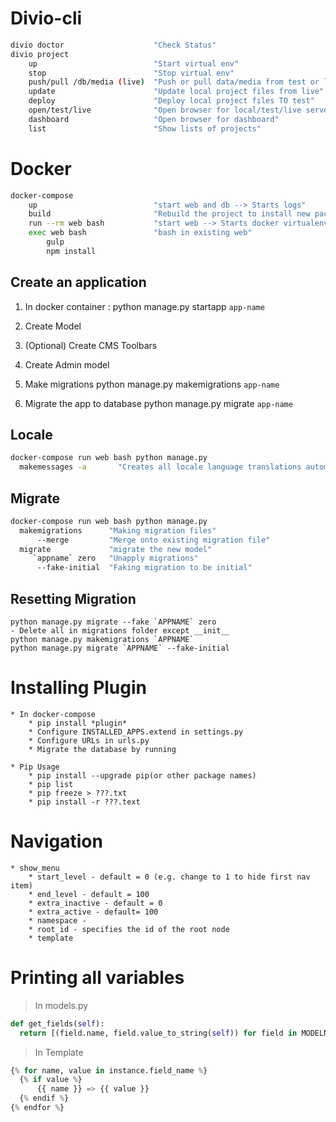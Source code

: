 # Divio-cli
```bash
divio doctor                    "Check Status"
divio project 
    up                          "Start virtual env"
    stop                        "Stop virtual env"
    push/pull /db/media (live)  "Push or pull data/media from test or live"
    update                      "Update local project files from live"
    deploy                      "Deploy local project files TO test"
    open/test/live              "Open browser for local/test/live server"
    dashboard                   "Open browser for dashboard"
    list                        "Show lists of projects"
```

# Docker
```bash
docker-compose
    up                          "start web and db --> Starts logs"
    build                       "Rebuild the project to install new package after adding in requirements.in"
    run --rm web bash           "start web --> Starts docker virtualenv in bash"
    exec web bash               "bash in existing web"
        gulp                    
        npm install
```

## Create an application
1. In docker container :
    python manage.py startapp `app-name`

2. Create Model
3. (Optional) Create CMS Toolbars
4. Create Admin model

5. Make migrations
    python manage.py makemigrations `app-name`

6. Migrate the app to database
      python manage.py migrate `app-name`

## Locale

```bash
docker-compose run web bash python manage.py
  makemessages -a       "Creates all locale language translations automatically"
```


## Migrate
```bash
docker-compose run web bash python manage.py
  makemigrations      "Making migration files"
      --merge         "Merge onto existing migration file"
  migrate             "migrate the new model"
     `appname` zero   "Unapply migrations" 
      --fake-initial  "Faking migration to be initial"
```

## Resetting Migration
    python manage.py migrate --fake `APPNAME` zero
    - Delete all in migrations folder except __init__
    python manage.py makemigrations `APPNAME`
    python manage.py migrate `APPNAME` --fake-initial

# Installing Plugin
    * In docker-compose
        * pip install *plugin*
        * Configure INSTALLED_APPS.extend in settings.py
        * Configure URLs in urls.py
        * Migrate the database by running

    * Pip Usage
        * pip install --upgrade pip(or other package names)
        * pip list
        * pip freeze > ???.txt
        * pip install -r ???.text

# Navigation
    * show_menu
        * start_level - default = 0 (e.g. change to 1 to hide first nav item)
        * end_level - default = 100
        * extra_inactive - default = 0
        * extra_active - default= 100 
        * namespace - 
        * root_id - specifies the id of the root node
        * template


# Printing all variables
> In models.py

```python
def get_fields(self):
  return [(field.name, field.value_to_string(self)) for field in MODELNAME._meta.fields]
```

> In Template

```python
{% for name, value in instance.field_name %}
  {% if value %}
      {{ name }} => {{ value }}
  {% endif %}
{% endfor %}
```
